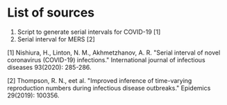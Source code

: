 # List of sources
1. Script to generate serial intervals for COVID-19 [1]
2. Serial interval for MERS [2]

[1] Nishiura, H., Linton, N. M., Akhmetzhanov, A. R. "Serial interval of novel coronavirus (COVID-19) infections." International journal of infectious diseases 93(2020): 285-286.

[2] Thompson, R. N., eet al. "Improved inference of time-varying reproduction numbers during infectious disease outbreaks." Epidemics 29(2019): 100356.
